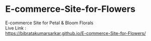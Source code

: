 # E-commerce-Site-for-Flowers
 E-commerce Site for Petal &amp; Bloom Florals
<br>
Live Link :
<br>
https://bibratakumarsarkar.github.io/E-commerce-Site-for-Flowers/
